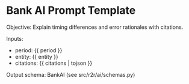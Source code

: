 # Bank AI Prompt Template

Objective: Explain timing differences and error rationales with citations.

Inputs:

- period: {{ period }}
- entity: {{ entity }}
- citations: {{ citations | tojson }}

Output schema: BankAI (see src/r2r/ai/schemas.py)
